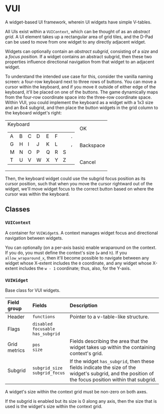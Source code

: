 
# VUI

A widget-based UI framework, wherein UI widgets have simple V-tables.

All UIs exist within a `VUIContext`, which can be thought of as an *abstract grid*. A UI element takes up a rectangular area of grid tiles, and the D-Pad can be used to move from one widget to any directly adjacent widget.

Widgets can optionally contain an *abstract subgrid*, consisting of a *size* and a *focus position*. If a widget contains an abstract subgrid, then these two properties influence directional navigation from that widget to an adjacent widget.

To understand the intended use case for this, consider the vanilla naming screen: a four-row keyboard next to three rows of buttons. You can move a cursor within the keyboard, and if you move it outside of either edge of the keyboard, it'll be placed on one of the buttons. The game dynamically maps from the four-row coordinate space into the three-row coordinate space. Within VUI, you could implement the keyboard as a widget with a 1x3 size and an 8x4 subgrid, and then place the button widgets in the grid column to the keyboard widget's right:

<table>
<tbody>
<tr>
<td rowSpan="3">
Keyboard
<table>
<tbody>
<tr><td>A</td><td>B</td><td>C</td><td>D</td><td>E</td><td>F</td><td></td><td>.</td></tr>
<tr><td>G</td><td>H</td><td>I</td><td>J</td><td>K</td><td>L</td><td></td><td>,</td></tr>
<tr><td>M</td><td>N</td><td>O</td><td>P</td><td>Q</td><td>R</td><td>S</td><td></td></tr>
<tr><td>T</td><td>U</td><td>V</td><td>W</td><td>X</td><td>Y</td><td>Z</td><td></td></tr>
</tbody>
</table>
</td>
<td>OK</td>
</tr>
<tr><td>Backspace</td></tr>
<tr><td>Cancel</td></tr>
</tbody>
</table>

Then, the keyboard widget could use the subgrid focus position as its cursor position, such that when you move the cursor rightward out of the widget, we'll move widget focus to the correct button based on where the cursor was within the keyboard.

## Classes

### `VUIContext`

A container for `VUIWidget`s. A context manages widget focus and directional navigation between widgets.

You can optionally (on a per-axis basis) enable wraparound on the context. If you do, you must define the context's size (`w` and `h`). If you `allow_wraparound_x`, then it'll become possible to navigate between any widget whose X-extent includes the `0` coordinate, and any widget whose X-extent includes the `w - 1` coordinate; thus, also, for the Y-axis.

### `VUIWidget`

Base class for VUI widgets.

| Field group | Fields | Description |
| :- | :- | :- |
| Header | `functions` | Pointer to a v-table-like structure. |
| Flags | `disabled`<br/>`focusable`<br/>`has_subgrid` |
| Grid metrics | `pos`<br/>`size` | Fields describing the area that the widget takes up within the containing context's grid. |
| Subgrid | `subgrid_size`<br/>`subgrid_focus` | If the widget `has_subgrid`, then these fields indicate the size of the widget's subgrid, and the position of the focus position within that subgrid. |

A widget's size within the context grid must be non-zero on both axes.

If the subgrid is enabled but its size is 0 along any axis, then the size that is used is the widget's size within the context grid.